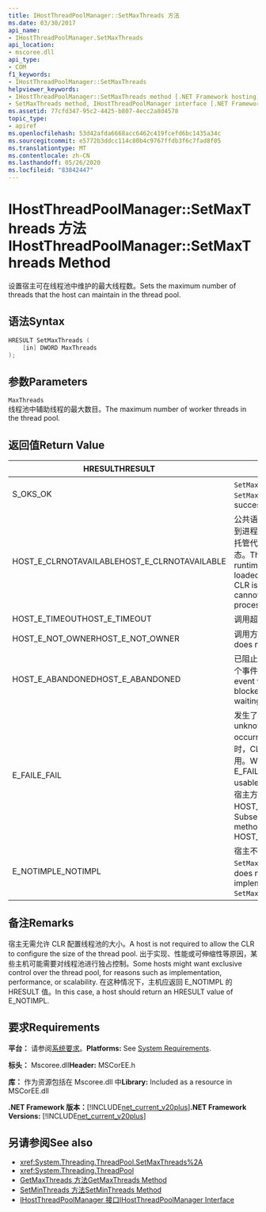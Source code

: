 ```yaml
---
title: IHostThreadPoolManager::SetMaxThreads 方法
ms.date: 03/30/2017
api_name:
- IHostThreadPoolManager.SetMaxThreads
api_location:
- mscoree.dll
api_type:
- COM
f1_keywords:
- IHostThreadPoolManager::SetMaxThreads
helpviewer_keywords:
- IHostThreadPoolManager::SetMaxThreads method [.NET Framework hosting]
- SetMaxThreads method, IHostThreadPoolManager interface [.NET Framework hosting]
ms.assetid: 77cfd347-95c2-4425-b807-4ecc2a8d4578
topic_type:
- apiref
ms.openlocfilehash: 53d42afda6668acc6462c419fcefd6bc1435a34c
ms.sourcegitcommit: e5772b3ddcc114c80b4c9767ffdb3f6c7fad8f05
ms.translationtype: MT
ms.contentlocale: zh-CN
ms.lasthandoff: 05/26/2020
ms.locfileid: "83842447"
---
```

# <a name="ihostthreadpoolmanagersetmaxthreads-method"></a><span data-ttu-id="0bf16-102">IHostThreadPoolManager::SetMaxThreads 方法</span><span class="sxs-lookup"><span data-stu-id="0bf16-102">IHostThreadPoolManager::SetMaxThreads Method</span></span>
<span data-ttu-id="0bf16-103">设置宿主可在线程池中维护的最大线程数。</span><span class="sxs-lookup"><span data-stu-id="0bf16-103">Sets the maximum number of threads that the host can maintain in the thread pool.</span></span>  
  
## <a name="syntax"></a><span data-ttu-id="0bf16-104">语法</span><span class="sxs-lookup"><span data-stu-id="0bf16-104">Syntax</span></span>  
  
```cpp  
HRESULT SetMaxThreads (  
    [in] DWORD MaxThreads  
);  
```  
  
## <a name="parameters"></a><span data-ttu-id="0bf16-105">参数</span><span class="sxs-lookup"><span data-stu-id="0bf16-105">Parameters</span></span>  
 `MaxThreads`  
 <span data-ttu-id="0bf16-106">线程池中辅助线程的最大数目。</span><span class="sxs-lookup"><span data-stu-id="0bf16-106">The maximum number of worker threads in the thread pool.</span></span>  
  
## <a name="return-value"></a><span data-ttu-id="0bf16-107">返回值</span><span class="sxs-lookup"><span data-stu-id="0bf16-107">Return Value</span></span>  
  
|<span data-ttu-id="0bf16-108">HRESULT</span><span class="sxs-lookup"><span data-stu-id="0bf16-108">HRESULT</span></span>|<span data-ttu-id="0bf16-109">说明</span><span class="sxs-lookup"><span data-stu-id="0bf16-109">Description</span></span>|  
|-------------|-----------------|  
|<span data-ttu-id="0bf16-110">S_OK</span><span class="sxs-lookup"><span data-stu-id="0bf16-110">S_OK</span></span>|<span data-ttu-id="0bf16-111">`SetMaxThreads`已成功返回。</span><span class="sxs-lookup"><span data-stu-id="0bf16-111">`SetMaxThreads` returned successfully.</span></span>|  
|<span data-ttu-id="0bf16-112">HOST_E_CLRNOTAVAILABLE</span><span class="sxs-lookup"><span data-stu-id="0bf16-112">HOST_E_CLRNOTAVAILABLE</span></span>|<span data-ttu-id="0bf16-113">公共语言运行时（CLR）未加载到进程中，或 CLR 处于无法运行托管代码或成功处理调用的状态。</span><span class="sxs-lookup"><span data-stu-id="0bf16-113">The common language runtime (CLR) has not been loaded into a process, or the CLR is in a state in which it cannot run managed code or process the call successfully.</span></span>|  
|<span data-ttu-id="0bf16-114">HOST_E_TIMEOUT</span><span class="sxs-lookup"><span data-stu-id="0bf16-114">HOST_E_TIMEOUT</span></span>|<span data-ttu-id="0bf16-115">调用超时。</span><span class="sxs-lookup"><span data-stu-id="0bf16-115">The call timed out.</span></span>|  
|<span data-ttu-id="0bf16-116">HOST_E_NOT_OWNER</span><span class="sxs-lookup"><span data-stu-id="0bf16-116">HOST_E_NOT_OWNER</span></span>|<span data-ttu-id="0bf16-117">调用方不拥有该锁。</span><span class="sxs-lookup"><span data-stu-id="0bf16-117">The caller does not own the lock.</span></span>|  
|<span data-ttu-id="0bf16-118">HOST_E_ABANDONED</span><span class="sxs-lookup"><span data-stu-id="0bf16-118">HOST_E_ABANDONED</span></span>|<span data-ttu-id="0bf16-119">已阻止的线程或纤程正在等待某个事件时，该事件被取消。</span><span class="sxs-lookup"><span data-stu-id="0bf16-119">An event was canceled while a blocked thread or fiber was waiting on it.</span></span>|  
|<span data-ttu-id="0bf16-120">E_FAIL</span><span class="sxs-lookup"><span data-stu-id="0bf16-120">E_FAIL</span></span>|<span data-ttu-id="0bf16-121">发生了未知的灾难性故障。</span><span class="sxs-lookup"><span data-stu-id="0bf16-121">An unknown, catastrophic failure occurred.</span></span> <span data-ttu-id="0bf16-122">当方法返回 E_FAIL 时，CLR 在该进程内将不再可用。</span><span class="sxs-lookup"><span data-stu-id="0bf16-122">When a method returns E_FAIL, the CLR is no longer usable within the process.</span></span> <span data-ttu-id="0bf16-123">对宿主方法的后续调用会返回 HOST_E_CLRNOTAVAILABLE。</span><span class="sxs-lookup"><span data-stu-id="0bf16-123">Subsequent calls to hosting methods return HOST_E_CLRNOTAVAILABLE.</span></span>|  
|<span data-ttu-id="0bf16-124">E_NOTIMPL</span><span class="sxs-lookup"><span data-stu-id="0bf16-124">E_NOTIMPL</span></span>|<span data-ttu-id="0bf16-125">宿主不提供的实现 `SetMaxThreads` 。</span><span class="sxs-lookup"><span data-stu-id="0bf16-125">The host does not provide an implementation of `SetMaxThreads`.</span></span>|  
  
## <a name="remarks"></a><span data-ttu-id="0bf16-126">备注</span><span class="sxs-lookup"><span data-stu-id="0bf16-126">Remarks</span></span>  
 <span data-ttu-id="0bf16-127">宿主无需允许 CLR 配置线程池的大小。</span><span class="sxs-lookup"><span data-stu-id="0bf16-127">A host is not required to allow the CLR to configure the size of the thread pool.</span></span> <span data-ttu-id="0bf16-128">出于实现、性能或可伸缩性等原因，某些主机可能需要对线程池进行独占控制。</span><span class="sxs-lookup"><span data-stu-id="0bf16-128">Some hosts might want exclusive control over the thread pool, for reasons such as implementation, performance, or scalability.</span></span> <span data-ttu-id="0bf16-129">在这种情况下，主机应返回 E_NOTIMPL 的 HRESULT 值。</span><span class="sxs-lookup"><span data-stu-id="0bf16-129">In this case, a host should return an HRESULT value of E_NOTIMPL.</span></span>  
  
## <a name="requirements"></a><span data-ttu-id="0bf16-130">要求</span><span class="sxs-lookup"><span data-stu-id="0bf16-130">Requirements</span></span>  
 <span data-ttu-id="0bf16-131">**平台：** 请参阅[系统要求](../../get-started/system-requirements.md)。</span><span class="sxs-lookup"><span data-stu-id="0bf16-131">**Platforms:** See [System Requirements](../../get-started/system-requirements.md).</span></span>  
  
 <span data-ttu-id="0bf16-132">**标头：** Mscoree.dll</span><span class="sxs-lookup"><span data-stu-id="0bf16-132">**Header:** MSCorEE.h</span></span>  
  
 <span data-ttu-id="0bf16-133">**库：** 作为资源包括在 Mscoree.dll 中</span><span class="sxs-lookup"><span data-stu-id="0bf16-133">**Library:** Included as a resource in MSCorEE.dll</span></span>  
  
 <span data-ttu-id="0bf16-134">**.NET Framework 版本：**[!INCLUDE[net_current_v20plus](../../../../includes/net-current-v20plus-md.md)]</span><span class="sxs-lookup"><span data-stu-id="0bf16-134">**.NET Framework Versions:** [!INCLUDE[net_current_v20plus](../../../../includes/net-current-v20plus-md.md)]</span></span>  
  
## <a name="see-also"></a><span data-ttu-id="0bf16-135">另请参阅</span><span class="sxs-lookup"><span data-stu-id="0bf16-135">See also</span></span>

- <xref:System.Threading.ThreadPool.SetMaxThreads%2A>
- <xref:System.Threading.ThreadPool>
- [<span data-ttu-id="0bf16-136">GetMaxThreads 方法</span><span class="sxs-lookup"><span data-stu-id="0bf16-136">GetMaxThreads Method</span></span>](ihostthreadpoolmanager-getmaxthreads-method.md)
- [<span data-ttu-id="0bf16-137">SetMinThreads 方法</span><span class="sxs-lookup"><span data-stu-id="0bf16-137">SetMinThreads Method</span></span>](ihostthreadpoolmanager-setminthreads-method.md)
- [<span data-ttu-id="0bf16-138">IHostThreadPoolManager 接口</span><span class="sxs-lookup"><span data-stu-id="0bf16-138">IHostThreadPoolManager Interface</span></span>](ihostthreadpoolmanager-interface.md)
